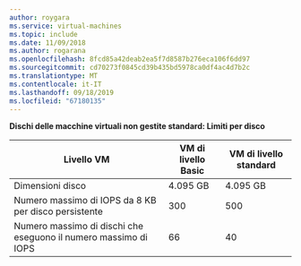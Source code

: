 ```yaml
---
author: roygara
ms.service: virtual-machines
ms.topic: include
ms.date: 11/09/2018
ms.author: rogarana
ms.openlocfilehash: 8fcd85a42deab2ea5f7d8587b276eca106f6dd97
ms.sourcegitcommit: cd70273f0845cd39b435bd5978ca0df4ac4d7b2c
ms.translationtype: MT
ms.contentlocale: it-IT
ms.lasthandoff: 09/18/2019
ms.locfileid: "67180135"
---
```

**Dischi delle macchine virtuali non gestite standard: Limiti per disco**

| Livello VM | VM di livello Basic | VM di livello standard |
| --- | --- | --- |
| Dimensioni disco |4\.095 GB |4\.095 GB |
| Numero massimo di IOPS da 8 KB per disco persistente |300 |500 |
| Numero massimo di dischi che eseguono il numero massimo di IOPS |66 |40 |

